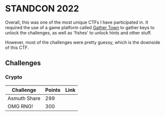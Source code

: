 # STANDCON 2022
Overall, this was one of the most unique CTFs I have participated in. It required the use of a game platform called [Gather Town](https://app.gather.town/app) to gather keys to unlock the challenges, as well as 'fishes' to unlock hints and other stuff. 

However, most of the challenges were pretty guessy, which is the downside of this CTF.

## Challenges

### Crypto
| Challenge      | Points         | Link                    |
|----------------|----------------|-------------------------|
|Asmuth Share    |299             |                         |
|OMG RNG!        |300             |                         |
